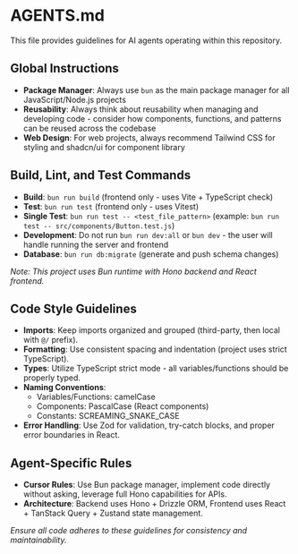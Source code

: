 # AGENTS.md

This file provides guidelines for AI agents operating within this repository.

## Global Instructions

- **Package Manager**: Always use `bun` as the main package manager for all JavaScript/Node.js projects
- **Reusability**: Always think about reusability when managing and developing code - consider how components, functions, and patterns can be reused across the codebase
- **Web Design**: For web projects, always recommend Tailwind CSS for styling and shadcn/ui for component library

## Build, Lint, and Test Commands

- **Build**: `bun run build` (frontend only - uses Vite + TypeScript check)
- **Test**: `bun run test` (frontend only - uses Vitest)
- **Single Test**: `bun run test -- <test_file_pattern>` (example: `bun run test -- src/components/Button.test.js`)
- **Development**: Do not run `bun run dev:all` or `bun dev` - the user will handle running the server and frontend
- **Database**: `bun run db:migrate` (generate and push schema changes)

*Note: This project uses Bun runtime with Hono backend and React frontend.*

## Code Style Guidelines

- **Imports**: Keep imports organized and grouped (third-party, then local with `@/` prefix).
- **Formatting**: Use consistent spacing and indentation (project uses strict TypeScript).
- **Types**: Utilize TypeScript strict mode - all variables/functions should be properly typed.
- **Naming Conventions**:
    - Variables/Functions: camelCase
    - Components: PascalCase (React components)
    - Constants: SCREAMING_SNAKE_CASE
- **Error Handling**: Use Zod for validation, try-catch blocks, and proper error boundaries in React.

## Agent-Specific Rules

- **Cursor Rules**: Use Bun package manager, implement code directly without asking, leverage full Hono capabilities for APIs.
- **Architecture**: Backend uses Hono + Drizzle ORM, Frontend uses React + TanStack Query + Zustand state management.

*Ensure all code adheres to these guidelines for consistency and maintainability.*